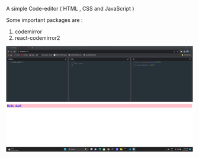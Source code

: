 A simple Code-editor ( HTML , CSS and JavaScript )

Some important packages are : 

1. codemirror
2. react-codemirror2

<img src="./assets/code-editor.png" style="width: 100%;height: 500;" />